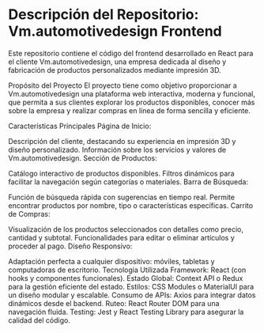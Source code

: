 # Descripción del Repositorio: Vm.automotivedesign Frontend
Este repositorio contiene el código del frontend desarrollado en React para el cliente Vm.automotivedesign, una empresa dedicada al diseño y fabricación de productos personalizados mediante impresión 3D.

Propósito del Proyecto
El proyecto tiene como objetivo proporcionar a Vm.automotivedesign una plataforma web interactiva, moderna y funcional, que permita a sus clientes explorar los productos disponibles, conocer más sobre la empresa y realizar compras en línea de forma sencilla y eficiente.

Características Principales
Página de Inicio:

Descripción del cliente, destacando su experiencia en impresión 3D y diseño personalizado.
Información sobre los servicios y valores de Vm.automotivedesign.
Sección de Productos:

Catálogo interactivo de productos disponibles.
Filtros dinámicos para facilitar la navegación según categorías o materiales.
Barra de Búsqueda:

Función de búsqueda rápida con sugerencias en tiempo real.
Permite encontrar productos por nombre, tipo o características específicas.
Carrito de Compras:

Visualización de los productos seleccionados con detalles como precio, cantidad y subtotal.
Funcionalidades para editar o eliminar artículos y proceder al pago.
Diseño Responsivo:

Adaptación perfecta a cualquier dispositivo: móviles, tabletas y computadoras de escritorio.
Tecnología Utilizada
Framework: React (con hooks y componentes funcionales).
Estado Global: Context API o Redux para la gestión eficiente del estado.
Estilos: CSS Modules o MaterialUI para un diseño modular y escalable.
Consumo de APIs: Axios para integrar datos dinámicos desde el backend.
Ruteo: React Router DOM para una navegación fluida.
Testing: Jest y React Testing Library para asegurar la calidad del código.
